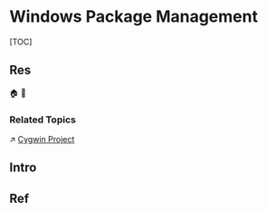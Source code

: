 # Windows Package Management

[TOC]



## Res
🏠 
🚧 


### Related Topics
↗ [Cygwin Project](../../../../../Software%20Engineering/🦄%20Computer%20Virtualization/Library%20Level%20Virtualization/Cygwin%20Project/Cygwin%20Project.md)



## Intro



## Ref
